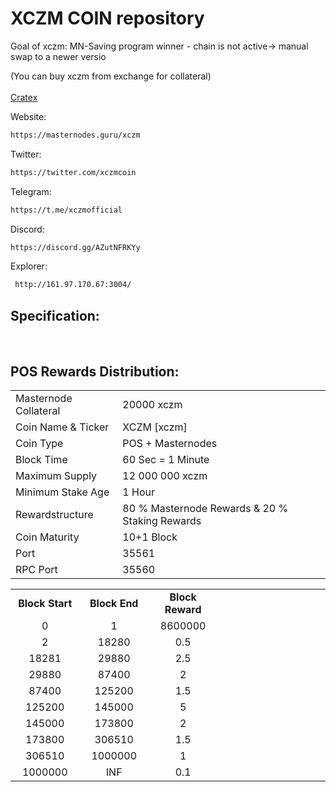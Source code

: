 <h1>XCZM COIN repository</h1>
<p>  Goal of xczm: 
MN-Saving program winner - chain is not active-> manual swap to a newer versio <p>
<p>

(You can buy xczm from exchange for collateral) <br>
<br>  [Cratex](https://cratex.io/darkhak.php?pair=XCZM/CRATX) <br>

Website: 
```bash
https://masternodes.guru/xczm
```
Twitter: 
```bash
https://twitter.com/xczmcoin
```
Telegram: 
```bash
https://t.me/xczmofficial
```
Discord: 
```bash
https://discord.gg/AZutNFRKYy
```
Explorer: 
```bash
 http://161.97.170.67:3004/
```

<h2><strong>Specification:</strong></h2>
<table>
<tbody>
<tr>
<td>Masternode Collateral</td>
<td>20000 xczm</td>
</tr>
<tr>
<td>Coin Name & Ticker</td>
<td>XCZM [xczm]</td>
</tr>
<tr>
<td>Coin Type</td>
<td>POS + Masternodes</td>
</tr>
<tr>
<td>Block Time</td>
<td>60 Sec  = 1 Minute</td>
</tr>
<tr>
<td>Maximum Supply</td>
<td>12 000 000 xczm</td>
</tr>
<tr>
<td>Minimum Stake Age</td>
<td>1 Hour</td>
</tr>
<tr>
<td>Rewardstructure</td>
<td>80 % Masternode Rewards & 20 % Staking Rewards</td>
</tr>
<tr>
<td>Coin Maturity</td>
<td>10+1 Block</td>
</tr>
<tr>
<td>Port</td>
<td>35561</td>
</tr>
<tr>
<td>RPC Port</td>
<td>35560</td>
</tr>


  
<br>
<h2><strong>POS Rewards Distribution:</strong></h2>
<table border="0" width="600" cellspacing="2" cellpadding="2"><colgroup><col width="26" /><col width="106" /><col width="98" /><col width="126" /><col width="130" /><col width="118" /></colgroup>
<tbody>
<tr>
<td class="xl65" style="width: 120px; text-align: center;"><strong>Block Start</strong></td>
<td class="xl65" style="width: 120px; text-align: center;"><strong>Block End</strong></td>
<td class="xl65" style="width: 120px; text-align: center;"><strong>Block Reward</strong></td>
</tr>
<tr>
<td class="xl65" style="width: 120px; text-align: center;">0</td>
<td class="xl65" style="width: 120px; text-align: center;">1</td>
<td class="xl65" style="width: 120px; text-align: center;">8600000</td>
</tr>
<tr>
<td class="xl65" style="width: 120px; text-align: center;">2</td>
<td class="xl65" style="width: 120px; text-align: center;">18280</td>
<td class="xl65" style="width: 120px; text-align: center;">0.5</td>
</tr>
<tr>
<td class="xl65" style="width: 120px; text-align: center;">18281</td>
<td class="xl65" style="width: 120px; text-align: center;">29880</td>
<td class="xl65" style="width: 120px; text-align: center;">2.5</td>
</tr>
<tr>
<td class="xl65" style="width: 120px; text-align: center;">29880</td>
<td class="xl65" style="width: 120px; text-align: center;">87400</td>
<td class="xl65" style="width: 120px; text-align: center;">2</td>
</tr>
<tr>
<td class="xl65" style="width: 120px; text-align: center;">87400</td>
<td class="xl65" style="width: 120px; text-align: center;">125200</td>
<td class="xl65" style="width: 120px; text-align: center;">1.5</td>
</tr>
<tr>
<td class="xl65" style="width: 120px; text-align: center;">125200</td>
<td class="xl65" style="width: 120px; text-align: center;">145000</td>
<td class="xl65" style="width: 120px; text-align: center;">5</td>
</tr>
<tr>
<td class="xl65" style="width: 120px; text-align: center;">145000</td>
<td class="xl65" style="width: 120px; text-align: center;">173800</td>
<td class="xl65" style="width: 120px; text-align: center;">2</td>
</tr>
<tr>
<td class="xl65" style="width: 120px; text-align: center;">173800</td>
<td class="xl65" style="width: 120px; text-align: center;">306510</td>
<td class="xl65" style="width: 120px; text-align: center;">1.5</td>
</tr>
<tr>
<td class="xl65" style="width: 120px; text-align: center;">306510</td>
<td class="xl65" style="width: 120px; text-align: center;">1000000</td>
<td class="xl65" style="width: 120px; text-align: center;">1</td>
</tr>
<tr>
<td class="xl65" style="width: 120px; text-align: center;">1000000</td>
<td class="xl65" style="width: 120px; text-align: center;">INF</td>
<td class="xl65" style="width: 120px; text-align: center;">0.1</td>
</tr>
</tbody>
</table>
